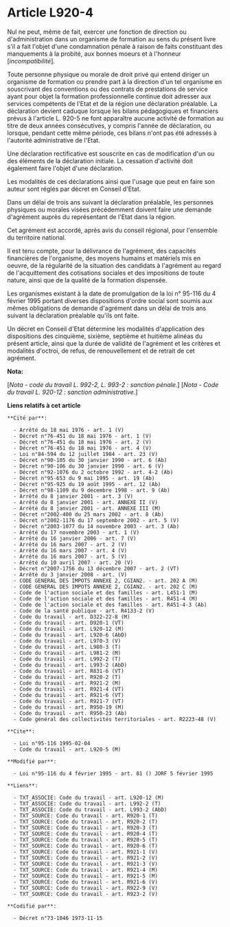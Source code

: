# Article L920-4

Nul ne peut, même de fait, exercer une fonction de direction ou d'administration dans un organisme de formation au sens du
présent livre s'il a fait l'objet d'une condamnation pénale à raison de faits constituant des manquements à la probité, aux
bonnes moeurs et à l'honneur [*incompatibilité*].

Toute personne physique ou morale de droit privé qui entend diriger un organisme de formation ou prendre part à la direction
d'un tel organisme en souscrivant des conventions ou des contrats de prestations de service ayant pour objet la formation
professionnelle continue doit adresser aux services compétents de l'Etat et de la région une déclaration préalable. La
déclaration devient caduque lorsque les bilans pédagogiques et financiers prévus à l'article L. 920-5 ne font apparaître
aucune activité de formation au titre de deux années consécutives, y compris l'année de déclaration, ou lorsque, pendant
cette même période, ces bilans n'ont pas été adressés à l'autorité administrative de l'Etat.

Une déclaration rectificative est souscrite en cas de modification d'un ou des éléments de la déclaration initiale. La
cessation d'activité doit également faire l'objet d'une déclaration.

Les modalités de ces déclarations ainsi que l'usage que peut en faire son auteur sont réglés par décret en Conseil d'Etat.

Dans un délai de trois ans suivant la déclaration préalable, les personnes physiques ou morales visées précédemment doivent
faire une demande d'agrément auprès du représentant de l'Etat dans la région.

Cet agrément est accordé, après avis du conseil régional, pour l'ensemble du territoire national.

Il est tenu compte, pour la délivrance de l'agrément, des capacités financières de l'organisme, des moyens humains et
matériels mis en oeuvre, de la régularité de la situation des candidats à l'agrément au regard de l'acquittement des
cotisations sociales et des impositions de toute nature, ainsi que de la qualité de la formation dispensée.

Les organismes existant à la date de promulgation de la loi n° 95-116 du 4 février 1995 portant diverses dispositions d'ordre
social sont soumis aux mêmes obligations de demande d'agrément dans un délai de trois ans suivant la déclaration préalable
qu'ils ont faite.

Un décret en Conseil d'Etat détermine les modalités d'application des dispositions des cinquième, sixième, septième et
huitième alinéas du présent article, ainsi que la durée de validité de l'agrément et les critères et modalités d'octroi, de
refus, de renouvellement et de retrait de cet agrément.

**Nota:**

[*Nota - code du travail L. 992-2, L. 993-2 : sanction pénale.*]    [*Nota - Code du travail L. 920-12 : sanction
administrative.*]

**Liens relatifs à cet article**

	**Cité par**:

	  - Arrêté du 18 mai 1976 - art. 1 (V)
	  - Décret n°76-451 du 18 mai 1976 - art. 1 (V)
	  - Décret n°76-451 du 18 mai 1976 - art. 2 (V)
	  - Décret n°76-451 du 18 mai 1976 - art. 4 (V)
	  - Loi n°84-594 du 12 juillet 1984 - art. 23 (V)
	  - Décret n°90-105 du 30 janvier 1990 - art. 6 (Ab)
	  - Décret n°90-106 du 30 janvier 1990 - art. 6 (V)
	  - Décret n°92-1076 du 2 octobre 1992 - art. 4-2 (Ab)
	  - Décret n°95-653 du 9 mai 1995 - art. 19 (Ab)
	  - Décret n°95-925 du 19 août 1995 - art. 12 (Ab)
	  - Décret n°98-1109 du 9 décembre 1998 - art. 9 (Ab)
	  - Arrêté du 8 janvier 2001 - art. 3 (V)
	  - Arrêté du 8 janvier 2001 - art. ANNEXE II (V)
	  - Arrêté du 8 janvier 2001 - art. ANNEXE III (M)
	  - Décret n°2002-400 du 25 mars 2002 - art. 8 (Ab)
	  - Décret n°2002-1176 du 17 septembre 2002 - art. 5 (V)
	  - Décret n°2003-1077 du 14 novembre 2003 - art. 3 (Ab)
	  - Arrêté du 17 novembre 2003 - art. 1 (V)
	  - Arrêté du 16 janvier 2006 - art. 7 (V)
	  - Arrêté du 16 mars 2007 - art. 2 (V)
	  - Arrêté du 16 mars 2007 - art. 4 (V)
	  - Arrêté du 16 mars 2007 - art. 5 (V)
	  - Arrêté du 10 avril 2007 - art. 20 (V)
	  - Décret n°2007-1756 du 13 décembre 2007 - art. 2 (VT)
	  - Arrêté du 3 janvier 2008 - art. (V)
	  - CODE GENERAL DES IMPOTS ANNEXE 2, CGIAN2. - art. 202 A (M)
	  - CODE GENERAL DES IMPOTS ANNEXE 2, CGIAN2. - art. 202 C (M)
	  - Code de l'action sociale et des familles - art. L451-1 (M)
	  - Code de l'action sociale et des familles - art. R451-4 (M)
	  - Code de l'action sociale et des familles - art. R451-4-3 (Ab)
	  - Code de la santé publique - art. R4133-2 (V)
	  - Code du travail - art. D322-22-8 (M)
	  - Code du travail - art. D920-1 (VT)
	  - Code du travail - art. L920-12 (M)
	  - Code du travail - art. L920-6 (AbD)
	  - Code du travail - art. L970-3 (V)
	  - Code du travail - art. L980-3 (T)
	  - Code du travail - art. L981-2 (M)
	  - Code du travail - art. L992-2 (T)
	  - Code du travail - art. L993-2 (AbD)
	  - Code du travail - art. R831-6 (VT)
	  - Code du travail - art. R920-2 (T)
	  - Code du travail - art. R921-2 (M)
	  - Code du travail - art. R921-4 (VT)
	  - Code du travail - art. R921-6 (VT)
	  - Code du travail - art. R921-7 (VT)
	  - Code du travail - art. R950-19 (M)
	  - Code du travail - art. R950-23 (Ab)
	  - Code général des collectivités territoriales - art. R2223-48 (V)

	**Cite**:

	  - Loi n°95-116 1995-02-04
	  - Code du travail - art. L920-5 (M)

	**Modifié par**:

	  - Loi n°95-116 du 4 février 1995 - art. 81 () JORF 5 février 1995

	**Liens**:

	  - TXT_ASSOCIE: Code du travail - art. L920-12 (M)
	  - TXT_ASSOCIE: Code du travail - art. L992-2 (T)
	  - TXT_ASSOCIE: Code du travail - art. L993-2 (AbD)
	  - TXT_SOURCE: Code du travail - art. R920-1 (T)
	  - TXT_SOURCE: Code du travail - art. R920-2 (T)
	  - TXT_SOURCE: Code du travail - art. R920-3 (T)
	  - TXT_SOURCE: Code du travail - art. R920-4 (T)
	  - TXT_SOURCE: Code du travail - art. R920-5 (T)
	  - TXT_SOURCE: Code du travail - art. R920-6 (T)
	  - TXT_SOURCE: Code du travail - art. R921-1 (V)
	  - TXT_SOURCE: Code du travail - art. R921-2 (V)
	  - TXT_SOURCE: Code du travail - art. R921-3 (V)
	  - TXT_SOURCE: Code du travail - art. R921-4 (M)
	  - TXT_SOURCE: Code du travail - art. R921-5 (M)
	  - TXT_SOURCE: Code du travail - art. R921-6 (V)
	  - TXT_SOURCE: Code du travail - art. R922-9 (V)
	  - TXT_SOURCE: Code du travail - art. R923-2 (V)

	**Codifié par**:

	  - Décret n°73-1046 1973-11-15
